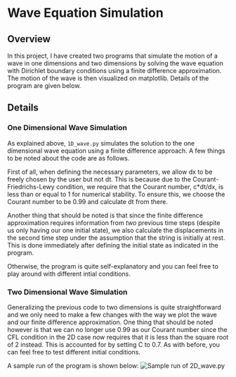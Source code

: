 # Wave Equation Simulation

## Overview

In this project, I have created two programs that simulate the motion of a wave in one dimensions and two dimensions by solving the wave equation with Dirichlet boundary conditions using a finite difference approximation. The motion of the wave is then visualized on matplotlib. Details of the program are given below.

## Details

### One Dimensional Wave Simulation

As explained above, `1D_wave.py` simulates the solution to the one dimensional wave equation using a finite difference approach. A few things to be noted about the code are as follows. 

First of all, when defining the necessary parameters, we allow dx to be freely chosen by the user but not dt. This is because due to the Courant-Friedrichs-Lewy condition, we require that the Courant number, c*dt/dx, is less than or equal to 1 for numerical stability. To ensure this, we choose the Courant number to be 0.99 and calculate dt from there. 

Another thing that should be noted is that since the finite difference approximation requires information from *two* previous time steps (despite us only having our one initial state), we also calculate the displacements in the second time step under the assumption that the string is initially at rest. This is done immediately after defining the initial state as indicated in the program.

Otherwise, the program is quite self-explanatory and you can feel free to play around with different intial conditions. 

### Two Dimensional Wave Simulation

Generalizing the previous code to two dimensions is quite straightforward and we only need to make a few changes with the way we plot the wave and our finite difference approximation. One thing that should be noted however is that we can no longer use 0.99 as our Courant number since the CFL condition in the 2D case now requires that it is less than the square root of 2 instead. This is accounted for by setting C to 0.7. As with before, you can feel free to test different initial conditions.

A sample run of the program is shown below:
![Sample run of 2D_wave.py](2D_wave.gif)

